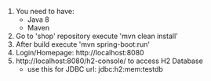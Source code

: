 1. You need to have:
    - Java 8
    - Maven
2. Go to 'shop' repository execute 'mvn clean install'
3. After build execute 'mvn spring-boot:run'
4. Login/Homepage: http://localhost:8080
5. http://localhost:8080/h2-console/ to access H2 Database
    - use this for JDBC url: jdbc:h2:mem:testdb